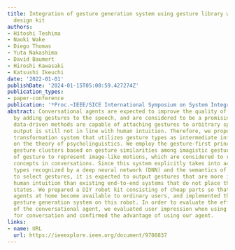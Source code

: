 ```yaml
---
title: Integration of gesture generation system using gesture library with DIY robot
  design kit
authors:
- Hitoshi Teshima
- Naoki Wake
- Diego Thomas
- Yuta Nakashima
- David Baumert
- Hiroshi Kawasaki
- Katsushi Ikeuchi
date: '2022-01-01'
publishDate: '2024-01-15T05:00:59.427274Z'
publication_types:
- paper-conference
publication: '*Proc.~IEEE/SICE International Symposium on System Integration (SII)*'
abstract: Conversational agents are expected to improve the quality of communication
  by adding gestures to the speech, and are considered to be a promising tool. Recent
  data-driven methods are capable of attaching gestures to arbitrary speech, but the
  output is still not in line with human intuition. Therefore, we propose a gesture
  transformation system that utilizes gesture types as intermediate information, based
  on the theory of psycholinguistics. We employ the gesture-first principle to create
  gesture clusters based on gesture similarities among imagistic gestures, one type
  of gesture to represent image-like motions, which are considered to represent important
  concepts in conversations. Since this system explicitly takes into account the gesture
  types recognized by a deep neural network (DNN) and the semantics of the sentence
  to select gestures, it is expected to output gestures that are more in line with
  human intuition than existing end-to-end systems that do not place these intermediate
  states. We prepared a DIY robot kit consisting of cheap parts so that conversational
  agents at home become available to ordinary users, and implemented the proposed
  gesture generation system on this robot. In order to evaluate the effectiveness
  of the conversational agent, we evaluated user impression when using various media
  for conversation and confirmed the advantage of using our agent.
links:
- name: URL
  url: https://ieeexplore.ieee.org/document/9708837
---
```

